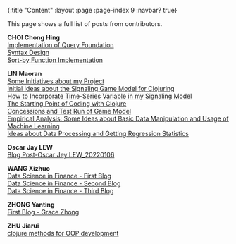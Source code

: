 {:title "Content"
 :layout :page
 :page-index 9
 :navbar? true}

This page shows a full list of posts from contributors.

**CHOI Chong Hing**<br/>
[Implementation of Query Foundation](/posts-output/2022-01-29-Blog-Post-CHOI-Chong-Hing/2022-01-29-Blog-Post-CHOI-Chong-Hing)<br/>
[Syntax Design](/posts-output/2022-02-26-Blog-Post-CHOI-Chong-Hing/2022-02-26-Blog-Post-CHOI-Chong-Hing)<br/>
[Sort-by Function Implementation](/posts-output/2022-03-12-Blog-Post-CHOI-Chong-Hing/2022-03-12-Blog-Post-CHOI-Chong-Hing)<br/>

**LIN Maoran**<br/>
[Some Initiatives about my Project](/posts-output/2021-11-21-Blog-Post-LIN-Maoran/2021-11-21-Blog-Post-LIN-Maoran)<br/>
[Initial Ideas about the Signaling Game Model for Clojuring](/posts-output/2021-12-19-Blog-Post-LIN-Maoran/2021-12-19-Blog-Post-LIN-Maoran)<br/>
[How to Incorporate Time-Series Variable in my Signaling Model](/posts-output/2022-01-02-Blog-Post-LIN-Maoran/2022-01-02-Blog-Post-LIN-Maoran)<br/>
[The Starting Point of Coding with Clojure](/posts-output/2022-01-02-Blog-Post-Twitter-LIN-Maoran/2022-01-02-Blog-Post-Twitter-LIN-Maoran)<br/>
[Concessions and Test Run of Game Model](/posts-output/2022-01-17-Blog-Post-LIN-Maoran/2022-01-17-Blog-Post-LIN-Maoran)<br/>
[Empirical Analysis: Some Ideas about Basic Data Manipulation and Usage of Machine Learning](/posts-output/2022-01-30-Blog-Post-LIN-Maoran/2022-01-30-Blog-Post-LIN-Maoran)<br/>
[Ideas about Data Processing and Getting Regression Statistics](/posts-output/2022-01-30-Blog-Post-Twitter-LIN-Maoran/2022-01-30-Blog-Post-Twitter-LIN-Maoran)<br/>

**Oscar Jay LEW**<br/>
[Blog Post-Oscar Jey LEW_20220106](/posts-output/2022-01-06-Blog-Post-Oscar-Jey-LEW/2022-01-06-Blog-Post-Oscar-Jey-LEW)<br/>

**WANG Xizhuo**<br/>
[Data Science in Finance - First Blog](/posts-output/2021-11-21-Blog-Post-WANG-Xizhuo/2021-11-21-Blog-Post-WANG-Xizhuo)<br/>
[Data Science in Finance - Second Blog](/posts-output/2022-01-17-Blog-Post-WANG-Xizhuo/2022-01-17-Blog-Post-WANG-Xizhuo)<br/>
[Data Science in Finance - Third Blog](/posts-output/2022-02-09-Blog-Post-WANG-Xizhuo/2022-02-09-Blog-Post-WANG-Xizhuo)<br/>

**ZHONG Yanting**<br/>
[First Blog - Grace Zhong](/posts-output/2022-02-24-Blog-Post-ZHONG-Yanting/2022-02-24-Blog-Post-ZHONG-Yanting)<br/>

**ZHU Jiarui**<br/>
[clojure methods for OOP development](/posts-output/2022-03-14-Blog-Post-ZHU-Jiarui/2022-03-14-Blog-Post-ZHU-Jiarui)<br/>